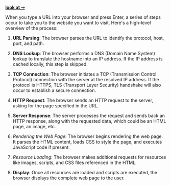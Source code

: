 [**look at ⇾**](https://aws.amazon.com/fr/blogs/mobile/what-happens-when-you-type-a-url-into-your-browser/)

When you type a URL into your browser and press Enter, a series of steps occur to take you to the website you want to visit. Here's a high-level overview of the process:

1. **URL Parsing**: The browser parses the URL to identify the protocol, host, port, and path.
   
2. **DNS Lookup**: The browser performs a DNS (Domain Name System) lookup to translate the hostname into an IP address. If the IP address is cached locally, this step is skipped.
   
3. **TCP Connection**: The browser initiates a TCP (Transmission Control Protocol) connection with the server at the resolved IP address. If the protocol is HTTPS, TLS (Transport Layer Security) handshake will also occur to establish a secure connection.
   
4. **HTTP Request**: The browser sends an HTTP request to the server, asking for the page specified in the URL.
   
5. **Server Response**: The server processes the request and sends back an HTTP response, along with the requested data, which could be an HTML page, an image, etc.
   
6. *Rendering the Web Page*: The browser begins rendering the web page. It parses the HTML content, loads CSS to style the page, and executes JavaScript code if present.
   
7. *Resource Loading*: The browser makes additional requests for resources like images, scripts, and CSS files referenced in the HTML.

8. **Display**: Once all resources are loaded and scripts are executed, the browser displays the complete web page to the user.
